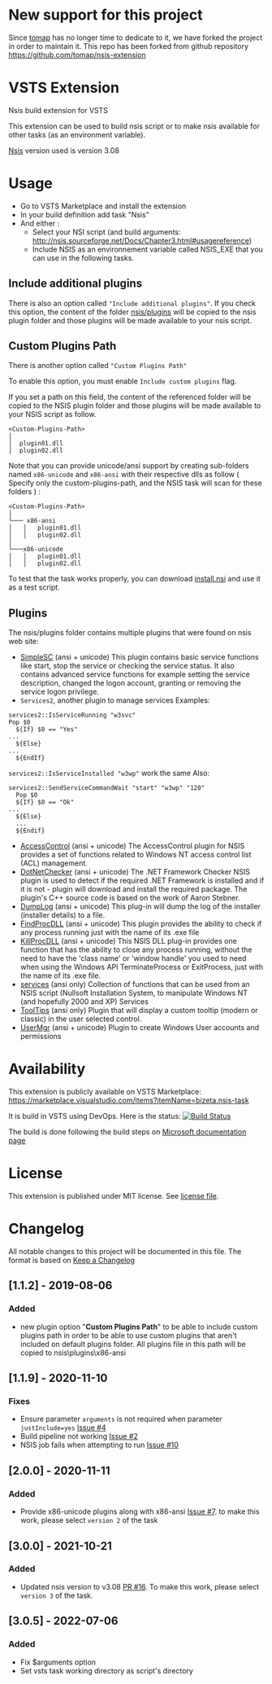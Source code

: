 # New support for this project

Since [tomap](https://github.com/tomap) has no longer time to dedicate to it, we have forked the project in order to maintain it.
This repo has been forked from github repository https://github.com/tomap/nsis-extension

# VSTS Extension

Nsis build extension for VSTS

This extension can be used to build nsis script or to make nsis available for other tasks (as an environment variable).

[Nsis](http://nsis.sourceforge.net/Main_Page) version used is version 3.08

# Usage

* Go to VSTS Marketplace and install the extension
* In your build definition add task "Nsis"
* And either :
  * Select your NSI script (and build arguments: http://nsis.sourceforge.net/Docs/Chapter3.html#usagereference)
  * Include NSIS as an environnement variable called NSIS_EXE that you can use in the following tasks.

## Include additional plugins

There is also an option called `"Include additional plugins"`. If you check this option, the content of the folder [nsis/plugins](../master/nsis/plugins/) will be copied to the nsis plugin folder and those plugins will be made available to your nsis script.

## Custom Plugins Path

There is another option called `"Custom Plugins Path"`

To enable this option, you must enable `Include custom plugins` flag.

If you set a path on this field, the content of the referenced folder will be copied to the NSIS plugin folder and those plugins will be made available to your NSIS script as follow.

```
<Custom-Plugins-Path>
│
│  plugin01.dll
│  plugin02.dll
```


Note that you can provide unicode/ansi support by creating sub-folders named `x86-unicode` and `x86-ansi` with their respective dlls as follow ( Specify only the custom-plugins-path, and the NSIS task will scan for these folders ) :

```
<Custom-Plugins-Path>
│
└─── x86-ansi
│   │   plugin01.dll
│   │   plugin02.dll
│   
└───x86-unicode
│   │   plugin01.dll
│   │   plugin02.dll
```

To test that the task works properly, you can download [install.nsi](../master/install.nsi) and use it as a test script.

## Plugins

The nsis/plugins folder contains multiple plugins that were found on nsis web site:
* [SimpleSC](https://nsis.sourceforge.io/NSIS_Simple_Service_Plugin) (ansi + unicode) This plugin contains basic service functions like start, stop the service or checking the service status. It also contains advanced service functions for example setting the service description, changed the logon account, granting or removing the service logon privilege.
* ``Services2``, another plugin to manage services
Examples:
```
services2::IsServiceRunning "w3svc"
Pop $0
  ${If} $0 == "Yes"
...
  ${Else}
...
  ${EndIf}
```
``services2::IsServiceInstalled "w3wp"`` work the same
Also:
```
services2::SendServiceCommandWait "start" "w3wp" "120"
  Pop $0
  ${If} $0 == "Ok"
...
  ${Else}
  ...
  ${Endif}
```

* [AccessControl](https://nsis.sourceforge.io/AccessControl_plug-in) (ansi + unicode)  The AccessControl plugin for NSIS provides a set of functions related to Windows NT access control list (ACL) management.
* [DotNetChecker](https://github.com/tbnorris/NsisDotNetChecker) (ansi + unicode)  The .NET Framework Checker NSIS plugin is used to detect if the required .NET Framework is installed and if it is not - plugin will download and install the required package. The plugin's C++ source code is based on the work of Aaron Stebner.
* [DumpLog](https://nsis.sourceforge.io/DumpLog_plug-in) (ansi + unicode) This plug-in will dump the log of the installer (installer details) to a file.
* [FindProcDLL](https://nsis.sourceforge.io/FindProcDLL_plug-in) (ansi + unicode)  This plugin provides the ability to check if any process running just with the name of its .exe file
* [KillProcDLL](https://nsis.sourceforge.io/KillProcDLL_plug-in) (ansi + unicode)  This NSIS DLL plug-in provides one function that has the ability to close any process running, without the need to have the 'class name' or 'window handle' you used to need when using the Windows API TerminateProcess or ExitProcess, just with the name of its .exe file.
* [services](https://nsis.sourceforge.io/Services_plug-in) (ansi only) Collection of functions that can be used from an NSIS script (Nullsoft Installation System, to manipulate Windows NT (and hopefully 2000 and XP) Services
* [ToolTips](https://nsis.sourceforge.io/ToolTips_plug-in) (ansi only) Plugin that will display a custom tooltip (modern or classic) in the user selected control.
* [UserMgr](https://nsis.sourceforge.io/UserMgr_plug-in) (ansi + unicode)  Plugin to create Windows User accounts and permissions

# Availability

This extension is publicly available on VSTS Marketplace: https://marketplace.visualstudio.com/items?itemName=bizeta.nsis-task

It is build in VSTS using DevOps.
Here is the status: [![Build Status](https://maximaretail.visualstudio.com/OneStore/_apis/build/status/DevOps%20extensions/development-bizeta-mestre.nsis-extension?branchName=master)](https://maximaretail.visualstudio.com/OneStore/_build/latest?definitionId=38&branchName=master)

The build is done following the build steps on [Microsoft documentation page](https://docs.microsoft.com/en-us/azure/devops/extend/get-started/node?view=azure-devops)

# License

This extension is published under MIT license. See [license file](../master/license).

# Changelog
All notable changes to this project will be documented in this file.
The format is based on [Keep a Changelog](https://keepachangelog.com/en/1.0.0/)

## [1.1.2] - 2019-08-06
### Added
- new plugin option "__Custom Plugins Path__" to be able to include custom plugins path in order to be able to use custom plugins that aren't included on default plugins folder.
All plugins file in this path will be copied to nsis\plugins\x86-ansi

## [1.1.9] - 2020-11-10
### Fixes
- Ensure parameter `arguments` is not required when parameter `justInclude=yes` [Issue #4](https://github.com/development-bizeta-mestre/nsis-extension/issues/4)
- Build pipeline not working [Issue #2](https://github.com/development-bizeta-mestre/nsis-extension/issues/2)
- NSIS job fails when attempting to run [Issue #10](https://github.com/development-bizeta-mestre/nsis-extension/issues/10)

## [2.0.0] - 2020-11-11
### Added
- Provide x86-unicode plugins along with x86-ansi [Issue #7](https://github.com/development-bizeta-mestre/nsis-extension/issues/7). to make this work, please select `version 2` of the task

## [3.0.0] - 2021-10-21
### Added
- Updated nsis version to v3.08 [PR #16](https://github.com/development-bizeta-mestre/nsis-extension/pull/16). To make this work, please select `version 3` of the task.

## [3.0.5] - 2022-07-06
### Added
- Fix $arguments option
- Set vsts task working directory as script's directory